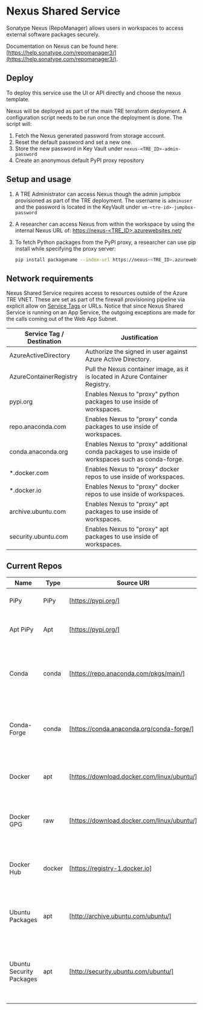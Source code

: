 # Nexus Shared Service

Sonatype Nexus (RepoManager) allows users in workspaces to access external software packages securely.

Documentation on Nexus can be found here: [https://help.sonatype.com/repomanager3/](https://help.sonatype.com/repomanager3/).

## Deploy

To deploy this service use the UI or API directly and choose the nexus template.

Nexus will be deployed as part of the main TRE terraform deployment. A configuration script needs to be run once the deployment is done. The script will:

1. Fetch the Nexus generated password from storage account.
2. Reset the default password and set a new one.
3. Store the new password in Key Vault under `nexus-<TRE_ID>-admin-password`
4. Create an anonymous default PyPI proxy repository

## Setup and usage

1. A TRE Administrator can access Nexus though the admin jumpbox provisioned as part of the TRE deployment. The username is `adminuser` and the password is located in the KeyVault under `vm-<tre-id>-jumpbox-password`
2. A researcher can access Nexus from within the workspace by using the internal Nexus URL of: [https://nexus-<TRE_ID>.azurewebsites.net/](https://nexus-<TRE_ID>.azurewebsites.net/)
3. To fetch Python packages from the PyPI proxy, a researcher can use pip install while specifying the proxy server:

    ```bash
    pip install packagename --index-url https://nexus-<TRE_ID>.azurewebsites.net/repository/apt-pypi/simple
    ```

## Network requirements

Nexus Shared Service requires access to resources outside of the Azure TRE VNET. These are set as part of the firewall provisioning pipeline via explicit allow on [Service Tags](https://docs.microsoft.com/en-us/azure/virtual-network/service-tags-overview) or URLs.
Notice that since Nexus Shared Service is running on an App Service, the outgoing exceptions are made for the calls coming out of the Web App Subnet.

| Service Tag / Destination | Justification |
| --- | --- |
| AzureActiveDirectory | Authorize the signed in user against Azure Active Directory. |
| AzureContainerRegistry | Pull the Nexus container image, as it is located in Azure Container Registry.  |
| pypi.org | Enables Nexus to "proxy" python packages to use inside of workspaces. |
| repo.anaconda.com | Enables Nexus to "proxy" conda packages to use inside of workspaces. |
| conda.anaconda.org | Enables Nexus to "proxy" additional conda packages to use inside of workspaces such as conda-forge. |
| *.docker.com | Enables Nexus to "proxy" docker repos to use inside of workspaces. |
| *.docker.io | Enables Nexus to "proxy" docker repos to use inside of workspaces. |
| archive.ubuntu.com | Enables Nexus to "proxy" apt packages to use inside of workspaces. |
| security.ubuntu.com | Enables Nexus to "proxy" apt packages to use inside of workspaces. |

## Current Repos

| Name | Type | Source URI | Nexus URI | Usage |
| --- | --- | --- | --- | --- |
| PiPy | PiPy | [https://pypi.org/] | `https://nexus-<TRE_ID>.azurewebsites.net/repository/pypi/` | Allow use of pip commands. |
| Apt PiPy | Apt | [https://pypi.org/] | `https://nexus-<TRE_ID>.azurewebsites.net/repository/apt-pypi/` | Install pip via apt on Linux systems. |
| Conda | conda | [https://repo.anaconda.com/pkgs/main/] | `https://nexus-<TRE_ID>.azurewebsites.net/repository/conda/` | Configure conda to have access to default conda packages. |
| Conda-Forge | conda | [https://conda.anaconda.org/conda-forge/] | `https://nexus-<TRE_ID>.azurewebsites.net/repository/conda-forge/` | Configure conda to have access to conda-forge packages. |
| Docker | apt | [https://download.docker.com/linux/ubuntu/] | `https://nexus-<TRE_ID>.azurewebsites.net/repository/docker/` | Install Docker via apt on Linux systems.|
| Docker GPG | raw | [https://download.docker.com/linux/ubuntu/] | `https://nexus-<TRE_ID>.azurewebsites.net/repository/docker-public-key/` | Provide public key to sign apt source for above Docker apt. |
| Docker Hub | docker | [https://registry-1.docker.io] | `https://nexus-<TRE_ID>.azurewebsites.net/repository/docker-hub/` | Provide docker access to public images repo. |
| Ubuntu Packages | apt | [http://archive.ubuntu.com/ubuntu/] | `https://nexus-<TRE_ID>.azurewebsites.net/repository/ubuntu/` | Provide access to Ubuntu apt packages on Ubuntu systems. |
| Ubuntu Security Packages | apt | [http://security.ubuntu.com/ubuntu/] | `https://nexus-<TRE_ID>.azurewebsites.net/repository/ubuntu-security/` | Provide access to Ubuntu Security apt packages on Ubuntu systems. |
